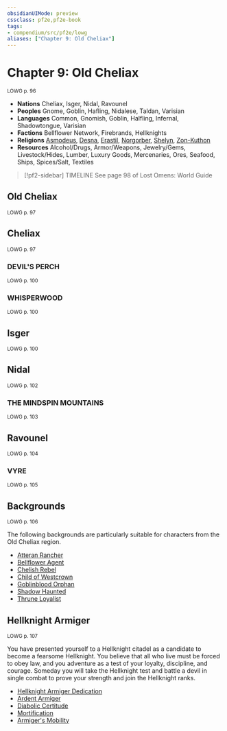 ```yaml
---
obsidianUIMode: preview
cssclass: pf2e,pf2e-book
tags:
- compendium/src/pf2e/lowg
aliases: ["Chapter 9: Old Cheliax"]
---
```

# Chapter 9: Old Cheliax
<sup>LOWG p. 96</sup>

- **Nations** Cheliax, Isger, Nidal, Ravounel
- **Peoples** Gnome, Goblin, Hafling, Nidalese, Taldan, Varisian
- **Languages** Common, Gnomish, Goblin, Halfling, Infernal, Shadowtongue, Varisian
- **Factions** Bellflower Network, Firebrands, Hellknights
- **Religions** [Asmodeus](/compendium/setting/deities/asmodeus.md), [Desna](/compendium/setting/deities/desna.md), [Erastil](/compendium/setting/deities/erastil.md), [Norgorber](/compendium/setting/deities/norgorber.md), [Shelyn](/compendium/setting/deities/shelyn.md), [Zon-Kuthon](/compendium/setting/deities/zon-kuthon.md)
- **Resources** Alcohol/Drugs, Armor/Weapons, Jewelry/Gems, Livestock/Hides, Lumber, Luxury Goods, Mercenaries, Ores, Seafood, Ships, Spices/Salt, Textiles

> [!pf2-sidebar] TIMELINE
> See page 98 of Lost Omens: World Guide

## Old Cheliax
<sup>LOWG p. 97</sup>

## Cheliax
<sup>LOWG p. 97</sup>

### DEVIL'S PERCH
<sup>LOWG p. 100</sup>

### WHISPERWOOD
<sup>LOWG p. 100</sup>

## Isger
<sup>LOWG p. 100</sup>

## Nidal
<sup>LOWG p. 102</sup>

### THE MINDSPIN MOUNTAINS
<sup>LOWG p. 103</sup>

## Ravounel
<sup>LOWG p. 104</sup>

### VYRE
<sup>LOWG p. 105</sup>

## Backgrounds
<sup>LOWG p. 106</sup>

The following backgrounds are particularly suitable for characters from the Old Cheliax region.

- [Atteran Rancher](/compendium/character/backgrounds/atteran-rancher-lowg.md)
- [Bellflower Agent](/compendium/character/backgrounds/bellflower-agent-lowg.md)
- [Chelish Rebel](/compendium/character/backgrounds/chelish-rebel-lowg.md)
- [Child of Westcrown](/compendium/character/backgrounds/child-of-westcrown-lowg.md)
- [Goblinblood Orphan](/compendium/character/backgrounds/goblinblood-orphan-lowg.md)
- [Shadow Haunted](/compendium/character/backgrounds/shadow-haunted-lowg.md)
- [Thrune Loyalist](/compendium/character/backgrounds/thrune-loyalist-lowg.md)

## Hellknight Armiger
<sup>LOWG p. 107</sup>

You have presented yourself to a Hellknight citadel as a candidate to become a fearsome Hellknight. You believe that all who live must be forced to obey law, and you adventure as a test of your loyalty, discipline, and courage. Someday you will take the Hellknight test and battle a devil in single combat to prove your strength and join the Hellknight ranks.

- [Hellknight Armiger Dedication](/compendium/feats/hellknight-armiger-dedication-lowg.md)
- [Ardent Armiger](/compendium/feats/ardent-armiger-lowg.md)
- [Diabolic Certitude](/compendium/feats/diabolic-certitude-lowg.md)
- [Mortification](/compendium/feats/mortification-lowg.md)
- [Armiger's Mobility](/compendium/feats/armigers-mobility-lowg.md)